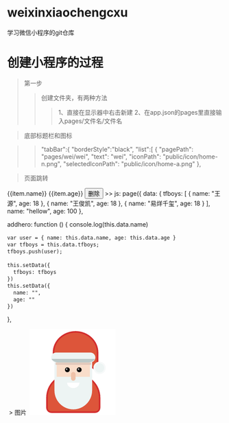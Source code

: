 # weixinxiaochengcxu
学习微信小程序的git仓库

# 创建小程序的过程
> 第一步
>> 创建文件夹，有两种方法
>>> 1、直接在显示器中右击新建
>>> 2、在app.json的pages里直接输入pages/文件名/文件名

> 底部标题栏和图标


>>  "tabBar":{
    "borderStyle":"black",
    "list":[
      {
        "pagePath": "pages/wei/wei",
        "text": "wei",
        "iconPath": "public/icon/home-n.png",
        "selectedIconPath": "public/icon/home-a.png"
      },
          
> 页面跳转


>> <navigator  wx:for="{{tfboys}}" url='../detail/detail?name={{item.name}}&age={{item.age}}'>
  <view class='list-item' wx:for="{{tfboys}}">
     <view class='item-name'>{{item.name}}</view>
    <view class='item-age'>{{item.age}}</view>
    <button bindtap='delete'>删除</button>
  </view>
   </navigator>
 >> js:  
     page({
  data: {
    tfboys: [
      { name: "王源", age: 18 },
      { name: "王俊凯", age: 18 },
      { name: "易烊千玺", age: 18 }
    ],
    name: "hellow",
    age: 100
  },

  addhero: function () {
    console.log(this.data.name)

    var user = { name: this.data.name, age: this.data.age }
    var tfboys = this.data.tfboys;
    tfboys.push(user);

    this.setData({
      tfboys: tfboys
    })
    this.setData({
      name: "",
      age: ""
    })
  },
  
  
  > 图片
  ![网络不给力！](/weixin/public/icon/03.png)
   
